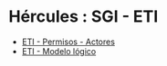 # Hércules : SGI \- ETI



* [ETI \- Permisos \- Actores](/hercules/sgi-sistema-de-gestion-de-investigacion/diseno/componentes/sgi-eti/eti-permisos-actores/index.md "/hercules/sgi-sistema-de-gestion-de-investigacion/diseno/componentes/sgi-eti/eti-permisos-actores/index.md")
* [ETI \- Modelo lógico](/hercules/sgi-sistema-de-gestion-de-investigacion/diseno/componentes/sgi-eti/eti-modelo-logico.md "/hercules/sgi-sistema-de-gestion-de-investigacion/diseno/componentes/sgi-eti/eti-modelo-logico.md")




